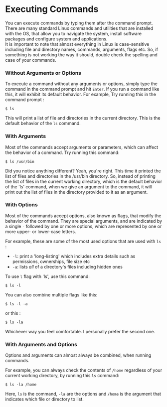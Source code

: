 # Executing Commands
You can execute commands by typing them after the command prompt. There are many standard Linux commands and utilities that are installed with the OS, that allow you to navigate the system, install software packages and configure system and applications.  
It is important to note that almost everything in Linux is case-sensitive including file and directory names, commands, arguments, flags etc. So, if something is not working the way it should, double check the spelling and case of your commands.

### Without Arguments or Options
To execute a command without any arguments or options, simply type the command in the command prompt and hit `Enter`.
If you run a command like this, it will exhibit its default behavior. For example, Try running this in the command prompt :

    $ ls

This will print a list of file and directories in the current directory. This is the default behavior of the `ls` command.

### With Arguments
Most of the commands accept arguments or parameters, which can affect the behavior of a command. Try running this command:

    $ ls /usr/bin

Did you notice anything different? Yeah, you're right. This time it printed the list of files and directories in the /usr/bin directory. So, instead of printing the list of files in the current working directory, which is the default behavior of the 'ls' command, when we give an argument to the command, it will print out the list of files in the directory provided to it as an argument.

### With Options
Most of the commands accept options, also known as flags, that modify the behavior of the command. They are special arguments, and are indicated by a single `-` followed by one or more options, which are represented by one or more upper- or lower-case letters.  

For example, these are some of the most used options that are used with `ls` :

- `-l`: print a 'long-listing' which includes extra details such as permissions, ownerships, file size etc
- `-a`: lists *all* of a directory's files including hidden ones

To use `l` flag with 'ls', use this command:

    $ ls -l

You can also combine multiple flags like this:

    $ ls -l -a

or this :

    $ ls -la

Whichever way you feel comfortable. I personally prefer the second one.
### With Arguments and Options
Options and arguments can almost always be combined, when running commands.

For example, you can always check the contents of `/home` regardless of your current working directory, by running this `ls` command:

    $ ls -la /home

Here, `ls` is the command, `-la` are the options and `/home` is the argument that indicates which file or directory to list.
